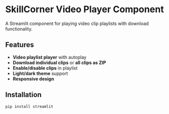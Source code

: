 # SkillCorner Video Player Component

A Streamlit component for playing video clip playlists with download functionality.

## Features

- **Video playlist player** with autoplay
- **Download individual clips** or **all clips as ZIP**
- **Enable/disable clips** in playlist
- **Light/dark theme** support
- **Responsive design**

## Installation

```bash
pip install streamlit
